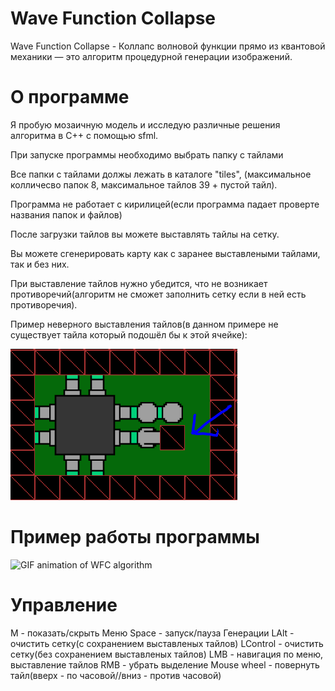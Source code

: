 <h1>Wave Function Collapse</h1>
Wave Function Collapse - Коллапс волновой функции прямо из квантовой механики — это алгоритм процедурной генерации изображений.

<h1>О программе</h1>
Я пробую мозаичную модель и исследую различные решения алгоритма в C++ с помощью sfml.<p> 
При запуске программы необходимо выбрать папку с тайлами<p>
Все папки с тайлами должы лежать в каталоге "tiles", (максимальное колличесво папок 8, максимальное тайлов 39 + пустой тайл).<p>
Программа не работает с кирилицей(если программа падает проверте названия папок и файлов)<p>
После загрузки тайлов вы можете выставлять тайлы на сетку.<p>
Вы можете сгенерировать карту как с заранее выставлеными тайлами, так и без них.<p>
При выставление тайлов нужно убедится, что не возникает противоречий(алгоритм не сможет заполнить сетку если в ней есть противоречия).<p>
Пример неверного выставления тайлов(в данном примере не существует тайла который подошёл бы к этой ячейке):<p>

![Error in WFC algorithm](gifs/error.png)

<h1>Пример работы программы</h1>
 
![GIF animation of WFC algorithm](gifs/wfc.gif)

<h1>Управление</h1>
M - показать/скрыть Меню
Space - запуск/пауза Генерации
LAlt - очистить сетку(с сохранением выставленых тайлов)
LControl - очистить сетку(без сохранением выставленых тайлов)
LMB - навигация по меню, выставление тайлов
RMB - убрать выделение
Mouse wheel - повернуть тайл(вверх - по часовой//вниз - против часовой)
